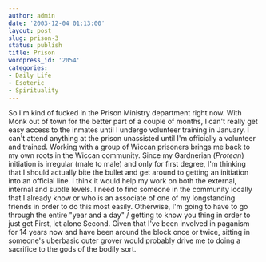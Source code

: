 ```yaml
---
author: admin
date: '2003-12-04 01:13:00'
layout: post
slug: prison-3
status: publish
title: Prison
wordpress_id: '2054'
categories:
- Daily Life
- Esoteric
- Spirituality
---
```


So I'm kind of fucked in the Prison Ministry department right now. With
Monk out of town for the better part of a couple of months, I can't
really get easy access to the inmates until I undergo volunteer training
in January. I can't attend anything at the prison unassisted until I'm
officially a volunteer and trained. Working with a group of Wiccan
prisoners brings me back to my own roots in the Wiccan community. Since
my Gardnerian (*Protean*) initiation is irregular (male to male) and
only for first degree, I'm thinking that I should actually bite the
bullet and get around to getting an initiation into an official line. I
think it would help my work on both the external, internal and subtle
levels. I need to find someone in the community locally that I already
know or who is an associate of one of my longstanding friends in order
to do this most easily. Otherwise, I'm going to have to go through the
entire "year and a day" / getting to know you thing in order to just get
First, let alone Second. Given that I've been involved in paganism for
14 years now and have been around the block once or twice, sitting in
someone's uberbasic outer grover would probably drive me to doing a
sacrifice to the gods of the bodily sort.
